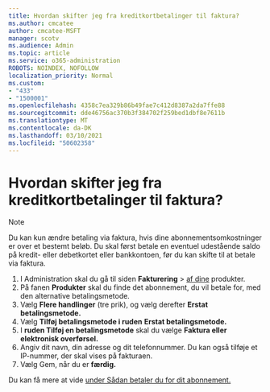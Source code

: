 ```yaml
---
title: Hvordan skifter jeg fra kreditkortbetalinger til faktura?
ms.author: cmcatee
author: cmcatee-MSFT
manager: scotv
ms.audience: Admin
ms.topic: article
ms.service: o365-administration
ROBOTS: NOINDEX, NOFOLLOW
localization_priority: Normal
ms.custom:
- "433"
- "1500001"
ms.openlocfilehash: 4358c7ea329b86b49fae7c412d8387a2da7ffe88
ms.sourcegitcommit: dde46756ac370b3f384702f259bed1dbf8e7611b
ms.translationtype: MT
ms.contentlocale: da-DK
ms.lasthandoff: 03/10/2021
ms.locfileid: "50602358"
---
```

# <a name="how-do-i-change-from-credit-card-payments-to-invoice"></a>Hvordan skifter jeg fra kreditkortbetalinger til faktura?

> [!NOTE]
> Du kan kun ændre betaling via faktura, hvis dine abonnementsomkostninger er over et bestemt beløb. Du skal først betale en eventuel udestående saldo på kredit- eller debetkortet eller bankkontoen, før du kan skifte til at betale via faktura.

1. I Administration skal du gå til siden **Fakturering**  >  [af dine](https://go.microsoft.com/fwlink/p/?linkid=842054) produkter.
2. På fanen **Produkter** skal du finde det abonnement, du vil betale for, med den alternative betalingsmetode.
3. Vælg **Flere handlinger** (tre prik), og vælg derefter **Erstat betalingsmetode.**
4. Vælg **Tilføj betalingsmetode i ruden** **Erstat betalingsmetode.**
5. I **ruden Tilføj en betalingsmetode** skal du vælge **Faktura eller elektronisk overførsel.**
6. Angiv dit navn, din adresse og dit telefonnummer. Du kan også tilføje et IP-nummer, der skal vises på fakturaen.
7. Vælg Gem, når du er **færdig.**

Du kan få mere at vide [under Sådan betaler du for dit abonnement.](https://docs.microsoft.com/microsoft-365/commerce/billing-and-payments/pay-for-your-subscription)
